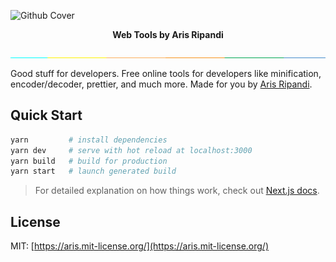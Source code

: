 ![Github Cover](https://banners.beyondco.de/Web%20Tools.png?theme=dark&packageManager=&packageName=&pattern=architect&style=style_1&description=Good+stuff+for+developers.&md=1&showWatermark=1&fontSize=100px&images=adjustments)

<div align="center">
    <strong>Web Tools by Aris Ripandi</strong>
</div>

![separator](public/images/separator.jpg)

Good stuff for developers. Free online tools for developers like minification, encoder/decoder, 
prettier, and much more. Made for you by [Aris Ripandi](https://aris.web.id).

## Quick Start

```bash
yarn         # install dependencies
yarn dev     # serve with hot reload at localhost:3000
yarn build   # build for production
yarn start   # launch generated build
```

> For detailed explanation on how things work, check out [Next.js docs](https://nextjs.org).

## License

MIT: [https://aris.mit-license.org/](https://aris.mit-license.org/)
